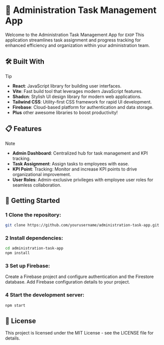 # 🚀 Administration Task Management App
Welcome to the Administration Task Management App for `EXOP` This application streamlines task assignment and progress tracking for enhanced efficiency and organization within your administration team.

## 🛠️ Built With
> [!TIP]
> - **React**: JavaScript library for building user interfaces.
> - **Vite**: Fast build tool that leverages modern JavaScript features.
> - **Shadcn**: Stylish UI design library for modern web applications.
> - **Tailwind CSS**: Utility-first CSS framework for rapid UI development.
> - **Firebase**: Cloud-based platform for authentication and data storage.
> - **Plus** other awesome libraries to boost productivity!


## 📋 Features
> [!NOTE]
> - **Admin Dashboard**: Centralized hub for task management and KPI tracking.
> - **Task Assignment**: Assign tasks to employees with ease.
> - **KPI Point**: Tracking: Monitor and increase KPI points to drive organizational improvement.
> - **User Roles**: Admin-exclusive privileges with employee user roles for seamless collaboration.


## 🚀 Getting Started
### 1 Clone the repository:
```bash 
git clone https://github.com/yourusername/administration-task-app.git
```
### 2 Install dependencies:
```bash
cd administration-task-app
npm install
```
### 3 Set up Firebase:
Create a Firebase project and configure authentication and the Firestore database.
Add Firebase configuration details to your project.
### 4 Start the development server:
```bash
npm start
```

## 📝 License
This project is licensed under the MIT License - see the LICENSE file for details.

